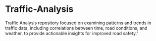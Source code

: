 # Traffic-Analysis
Traffic Analysis repository focused on examining patterns and trends in traffic data, including correlations between time, road conditions, and weather, to provide actionable insights for improved road safety."

